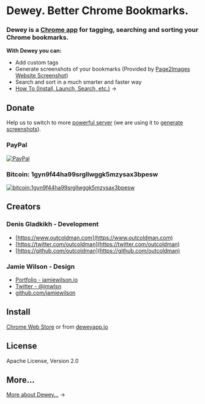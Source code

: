 # Dewey. Better Chrome Bookmarks.

### Dewey is a [Chrome app](https://chrome.google.com/webstore/detail/dewey-bookmarks/aahpfefkmihhdabllidnlipghcjgpkdm) for tagging, searching and sorting your Chrome bookmarks.

**With Dewey you can:**

- Add custom tags
- Generate screenshots of your bookmarks (Provided by [Page2Images Website Screenshot](http://www.page2images.com/))
- Search and sort in a much smarter and faster way
- [How To (Install, Launch, Search, etc.)](docs/how-to-use-dewey.md) →

## Donate

Help us to switch to more [powerful server](https://www.digitalocean.com/pricing/) (we are using it to [generate screenshots](https://github.com/deweyapp/dewey-server)).

### PayPal

[![PayPal](https://raw.githubusercontent.com/deweyapp/dewey-website/master/docs/images/donate.png "PayPal Donation")](https://www.paypal.com/cgi-bin/webscr?cmd=_donations&business=outcoldman%40gmail%2ecom&lc=US&item_name=Donation%20for%20supporting%20bookmarks%20application&currency_code=USD&bn=PP%2dDonationsBF%3abtn_donate_LG%2egif%3aNonHosted)

### Bitcoin: 1gyn9f44ha99srgllwggk5mzysax3bpesw

[![bitcoin:1gyn9f44ha99srgllwggk5mzysax3bpesw](http://i.imgur.com/V9xtJAt.png)](bitcoin:1gyn9f44ha99srgllwggk5mzysax3bpesw)

## Creators

### Denis Gladkikh - Development

- [https://www.outcoldman.com](https://www.outcoldman.com)
- [https://twitter.com/outcoldman](https://twitter.com/outcoldman)
- [https://github.com/outcoldman](https://github.com/outcoldman)

### Jamie Wilson - Design

- [Portfolio - jamiewilson.io](http://jamiewilson.io)
- [Twitter - @jmwlsn](https://twitter.com/jmwsln)
- [github.com/jamiewilson](https://github.com/jamiewilson)

## Install

[Chrome Web Store](https://chrome.google.com/webstore/detail/dewey-bookmarks/aahpfefkmihhdabllidnlipghcjgpkdm) or from [deweyapp.io](https://deweyapp.io)

## License

Apache License, Version 2.0

## More...

[More about Dewey...](https://github.com/deweyapp/dewey-website/blob/master/README.md) →
